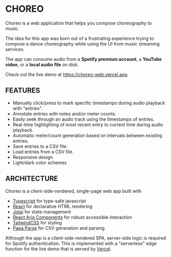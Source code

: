 # CHOREO

Choreo is a web application that helps you compose choreography to music.

The idea for this app was born out of a frustrating experience trying to
compose a dance choreography while using the UI from music streaming services.

The app can consume audio from a **Spotify premium account**, a **YouTube video**,
or a **local audio file** on disk.

Check out the live demo at https://choreo-web.vercel.app.

## FEATURES

- Manually click/press to mark specific timestamps during audio playback with
  "entries".
- Annotate entries with notes and/or meter counts.
- Easily seek through an audio track using the timestamps of entries.
- Real-time highlighting of most recent entry to current time during audio
  playback.
- Automatic meter/count generation based on intervals between existing entries.
- Save entries to a CSV file.
- Load entries from a CSV file.
- Responsive design
- Light/dark color schemes

## ARCHITECTURE

Choreo is a client-side-rendered, single-page web app built with

- [Typescript](https://www.typescriptlang.org/) for type-safe javascript
- [React](https://react.dev/) for declarative HTML rendering
- [Jotai](https://jotai.org/) for state management
- [React Aria Components](https://react-spectrum.adobe.com/react-aria/components.html)
  for robust accessible interaction
- [TailwindCSS](https://tailwindcss.com/) for styling
- [Papa Parse](https://www.papaparse.com/) for CSV generation and parsing

Although the app is a client-side-rendered SPA, server-side logic is required
for Spotify authentication. This is implemented with a "serverless" edge
function for the live demo that is served by [Vercel](https://vercel.com/).
